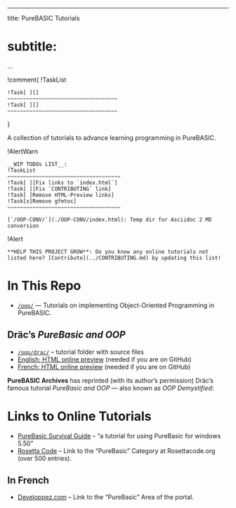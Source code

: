 
---
title:    PureBASIC Tutorials
# subtitle:
...

!comment{
!TaskList
~~~~~~~~~~~~~~~~~~~~~~~~~~~~~~~~~~~~~~~~~~~~
!Task[ ][]
~~~~~~~~~~~~~~~~~~~~~~~~~~~~~~~~~~~
!Task[ ][]
~~~~~~~~~~~~~~~~~~~~~~~~~~~~~~~~~~~
~~~~~~~~~~~~~~~~~~~~~~~~~~~~~~~~~~~~~~~~~~~~
}

A collection of tutorials to advance learning programming in PureBASIC.

!AlertWarn
~~~~~~~~~~~~~~~~~~~~~~~~~~~~~~~~~~~~~~~~~~~~~~~~~~~~~~~~~~~~~~~~~~~~~~~~
__WIP TODOs LIST__:
!TaskList
~~~~~~~~~~~~~~~~~~~~~~~~~~~~~~~~~~~~
!Task[ ][Fix links to `index.html`]
!Task[ ][Fix `CONTRIBUTING` link]
!Task[ ]Remove HTML-Preview links]
!Task[x]Remove gfmtoc]
~~~~~~~~~~~~~~~~~~~~~~~~~~~~~~~~~~~~

[`/OOP-CONV/`](./OOP-CONV/index.html): Temp dir for Asciidoc 2 MD conversion
~~~~~~~~~~~~~~~~~~~~~~~~~~~~~~~~~~~~~~~~~~~~~~~~~~~~~~~~~~~~~~~~~~~~~~~~


!Alert
~~~~~~~~~~~~~~~~~~~~~~~~~~~~~~~~~~~~~~~~~~~~~~~~~~~~~~~~~~~~~~~~~~~~~~~~
**HELP THIS PROJECT GROW**: Do you know any online tutorials not listed here? [Contribute](../CONTRIBUTING.md) by updating this list!
~~~~~~~~~~~~~~~~~~~~~~~~~~~~~~~~~~~~~~~~~~~~~~~~~~~~~~~~~~~~~~~~~~~~~~~~


In This Repo
============

-   [`/oop/`](./oop/index.html) — Tutorials on implementing Object-Oriented Programming in PureBASIC.

Dräc’s *PureBasic and OOP*
--------------------------

-   [`/oop/drac/`](./oop/drac/index.html) – tutorial folder with source files
-   [English: HTML online preview](http://htmlpreview.github.io/?https://github.com/tajmone/purebasic-archives/blob/master/tutorials/oop/drac/en/OOP-Demystified.html) (needed if you are on GitHub)
-   [French: HTML online preview](http://htmlpreview.github.io/?https://github.com/tajmone/purebasic-archives/blob/master/tutorials/oop/drac/fr/POO-Demystifiee.html) (needed if you are on GitHub)

**PureBASIC Archives** has reprinted (with its author’s permission) Dräc’s famous tutorial *PureBasic and OOP* — also known as *OOP Demystified*:

Links to Online Tutorials
=========================

-   [PureBasic Survival Guide](http://ninelizards.com/purebasic/) – “a tutorial for using PureBasic for windows 5.50”
-   [Rosetta Code](http://rosettacode.org/wiki/Category:PureBasic) – Link to the “PureBasic” Category at Rosettacode.org (over 500 entries).

In French
---------

-   [Developpez.com](http://purebasic.developpez.com/) – Link to the “PureBasic” Area of the portal.

